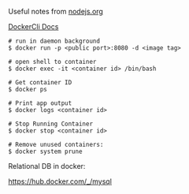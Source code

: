 Useful notes from [nodejs.org](https://nodejs.org/de/docs/guides/nodejs-docker-webapp/)

[DockerCli Docs](https://docs.docker.com/engine/reference/commandline/docker/)
    
    # run in daemon background
    $ docker run -p <public port>:8080 -d <image tag>
    
    # open shell to container
    $ docker exec -it <container id> /bin/bash
    
    # Get container ID
    $ docker ps
    
    # Print app output
    $ docker logs <container id>
    
    # Stop Running Container
    $ docker stop <container id>
    
    # Remove unused containers:
    $ docker system prune
    

Relational DB in docker:

https://hub.docker.com/_/mysql
    